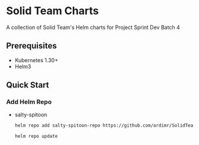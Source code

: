 # Solid Team Charts
A collection of Solid Team's Helm charts for Project Sprint Dev Batch 4

## Prerequisites
- Kubernetes 1.30+
- Helm3

## Quick Start

### Add Helm Repo
- salty-spitoon
    ```bash
    helm repo add salty-spitoon-repo https://github.com/ardimr/SolidTeam/salty-spitoon
    ```

    ```bash
    helm repo update
    ```